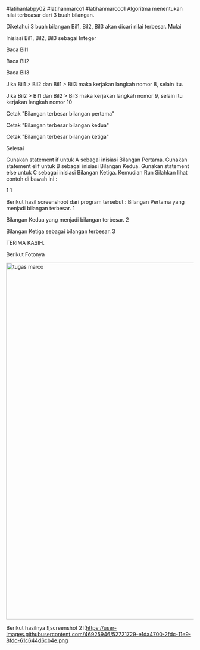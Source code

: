 #latihanlabpy02
#latihanmarco1
#latihanmarcoo1
Algoritma menentukan nilai terbeasar dari 3 buah bilangan.

Diketahui 3 buah bilangan Bil1, Bil2, Bil3 akan dicari nilai terbesar.
Mulai

Inisiasi Bil1, Bil2, Bil3 sebagai Integer

Baca Bil1

Baca Bil2

Baca Bil3

Jika Bil1 > Bil2 dan Bil1 > Bil3 maka kerjakan langkah nomor 8, selain itu.

Jika Bil2 > Bil1 dan Bil2 > Bil3 maka kerjakan langkah nomor 9, selain itu kerjakan langkah nomor 10

Cetak "Bilangan terbesar bilangan pertama"

Cetak "Bilangan terbesar bilangan kedua"

Cetak "Bilangan terbesar bilangan ketiga"

Selesai



Gunakan statement if untuk A sebagai inisiasi Bilangan Pertama.
Gunakan statement elif untuk B sebagai inisiasi Bilangan Kedua.
Gunakan statement else untuk C sebagai inisiasi Bilangan Ketiga.
Kemudian Run
Silahkan lihat contoh di bawah ini :

1 1

Berikut hasil screenshoot dari program tersebut :
Bilangan Pertama yang menjadi bilangan terbesar. 1

Bilangan Kedua yang menjadi bilangan terbesar. 2

Bilangan Ketiga sebagai bilangan terbesar. 3

TERIMA KASIH.

Berikut Fotonya

<img width="958" alt="tugas marco" src="https://user-images.githubusercontent.com/46925946/52721406-329d7000-2fdc-11e9-9af3-d75d881fc5d4.PNG">

Berikut hasilnya
![screenshot 2](https://user-images.githubusercontent.com/46925946/52721729-e1da4700-2fdc-11e9-8fdc-61c644d6cb4e.png
